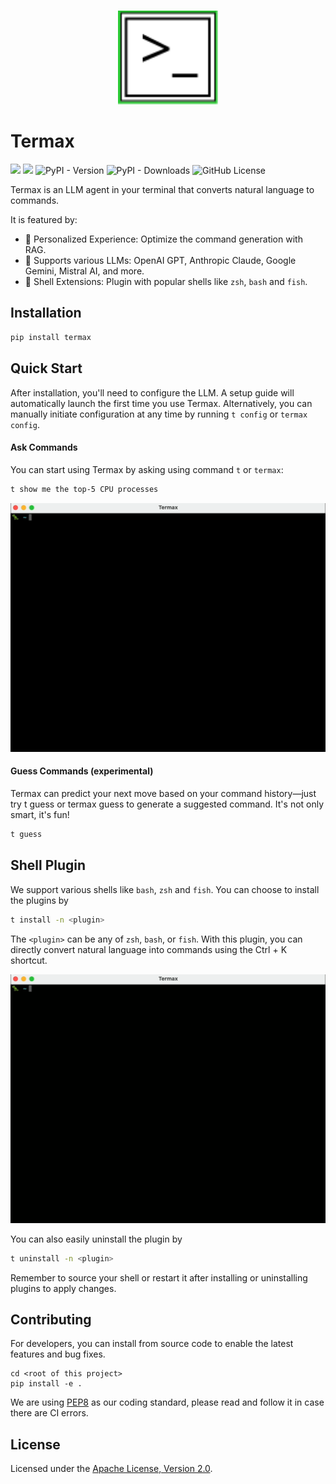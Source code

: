 
<br/>
<p align="center"> <img src="doc/icon.svg" alt="..." width=160>

# Termax

![](https://github.com/huangyz0918/termax/actions/workflows/lint.yml/badge.svg) ![](https://github.com/huangyz0918/termax/actions/workflows/test.yml/badge.svg) ![PyPI - Version](https://img.shields.io/pypi/v/termax) 
![PyPI - Downloads](https://img.shields.io/pypi/dm/termax) ![GitHub License](https://img.shields.io/github/license/huangyz0918/termax) 


Termax is an LLM agent in your terminal that converts natural language to commands.



It is featured by:

- 🍼 Personalized Experience: Optimize the command generation with RAG.
- 📐 Supports various LLMs: OpenAI GPT, Anthropic Claude, Google Gemini, Mistral AI, and more. 
- 🧩 Shell Extensions: Plugin with popular shells like `zsh`, `bash` and `fish`.

## Installation

```bash
pip install termax
```

## Quick Start

After installation, you'll need to configure the LLM. A setup guide will automatically launch the first time you use Termax. Alternatively, you can manually initiate configuration at any time by running `t config` or `termax config`.

#### Ask Commands

You can start using Termax by asking using command `t` or `termax`:

```bash
t show me the top-5 CPU processes
```

![](doc/ask_cmd.gif)

#### Guess Commands (experimental)

Termax can predict your next move based on your command history—just try t guess or termax guess to generate a suggested command. It's not only smart, it's fun!

```bash
t guess
```

## Shell Plugin

We support various shells like `bash`, `zsh` and `fish`. You can choose to install the plugins by

```bash
t install -n <plugin>
```

The `<plugin>` can be any of `zsh`, `bash`, or `fish`. With this plugin, you can directly convert natural language into commands using the Ctrl + K shortcut.

![](doc/plugin.gif)

You can also easily uninstall the plugin by

```bash
t uninstall -n <plugin>
```

Remember to source your shell or restart it after installing or uninstalling plugins to apply changes.


## Contributing 

For developers, you can install from source code to enable the latest features and bug fixes.

```bash:
cd <root of this project>
pip install -e .
```

We are using [PEP8](https://peps.python.org/pep-0008/) as our coding standard, please read and follow it in case there are CI errors.


## License

Licensed under the [Apache License, Version 2.0](LICENSE).






